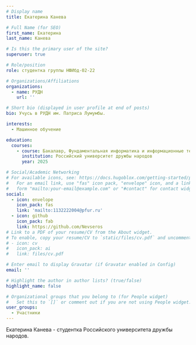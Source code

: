 ```yaml
---
# Display name
title: Екатерина Канева

# Full Name (for SEO)
first_name: Екатерина
last_name: Канева

# Is this the primary user of the site?
superuser: true

# Role/position
role: студентка группы НФИбд-02-22

# Organizations/Affiliations
organizations:
  - name: РУДН
    url: ''

# Short bio (displayed in user profile at end of posts)
bio: Учусь в РУДН им. Патриса Лумумбы.

interests:
  - Машинное обучение

education:
  courses:
    - course: Бакалавр, Фундаментальная информатика и информационные технологии
      institution: Российский университет дружбы народов
      year: 2025

# Social/Academic Networking
# For available icons, see: https://docs.hugoblox.com/getting-started/page-builder/#icons
#   For an email link, use "fas" icon pack, "envelope" icon, and a link in the
#   form "mailto:your-email@example.com" or "#contact" for contact widget.
social:
  - icon: envelope
    icon_pack: fas
    link: 'mailto:1132222004@pfur.ru'
  - icon: github
    icon_pack: fab
    link: https://github.com/Nevseros
# Link to a PDF of your resume/CV from the About widget.
# To enable, copy your resume/CV to `static/files/cv.pdf` and uncomment the lines below.
# - icon: cv
#   icon_pack: ai
#   link: files/cv.pdf

# Enter email to display Gravatar (if Gravatar enabled in Config)
email: ''

# Highlight the author in author lists? (true/false)
highlight_name: false

# Organizational groups that you belong to (for People widget)
#   Set this to `[]` or comment out if you are not using People widget.
user_groups:
  - Участники
---
```


Екатерина Канева - студентка Российского университета дружбы народов.
